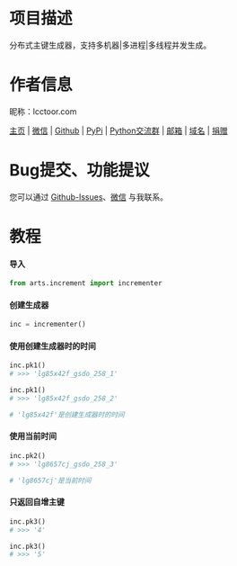 # 项目描述

分布式主键生成器，支持多机器\|多进程\|多线程并发生成。

# 作者信息

昵称：lcctoor.com

[主页](https://lcctoor.github.io/arts/) \| [微信](https://lcctoor.github.io/arts/arts/static/static-files/WeChatQRC.jpg) \| [Github](https://github.com/lcctoor) \| [PyPi](https://pypi.org/user/lcctoor) \| [Python交流群](https://lcctoor.github.io/arts/arts/static/static-files/PythonWeChatGroupQRC.jpg) \| [邮箱](lcctoor@outlook.com) \| [域名](lcctoor.com) \| [捐赠](https://lcctoor.github.io/arts/arts/static/static-files/DonationQRC-0rmb.jpg)

# Bug提交、功能提议

您可以通过 [Github-Issues](https://github.com/lcctoor/arts/issues)、[微信](https://lcctoor.github.io/arts/arts/static/static-files/WeChatQRC.jpg) 与我联系。

# 教程

#### 导入

```python
from arts.increment import incrementer
```

#### 创建生成器

```python
inc = incrementer()
```

#### 使用创建生成器时的时间

```python
inc.pk1()
# >>> 'lg85x42f_gsdo_258_1'

inc.pk1()
# >>> 'lg85x42f_gsdo_258_2'

# 'lg85x42f'是创建生成器时的时间
```

#### 使用当前时间

```python
inc.pk2()
# >>> 'lg8657cj_gsdo_258_3'

# 'lg8657cj'是当前时间
```

#### 只返回自增主键

```python
inc.pk3()
# >>> '4'

inc.pk3()
# >>> '5'
```
